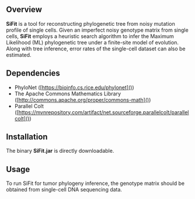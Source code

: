 ## Overview ##

**SiFit** is a tool for reconstructing phylogenetic tree from noisy mutation profile of single cells. Given an imperfect noisy genotype matrix from single cells, **SiFit** employs a heuristic search algorithm to infer the Maximum Likelihood (ML) phylogenetic tree under a finite-site model of evolution. Along with tree inference, error rates of the single-cell dataset can also be estimated.

## Dependencies ##

* PhyloNet ([https://bioinfo.cs.rice.edu/phylonet]())
* The Apache Commons Mathematics Library ([http://commons.apache.org/proper/commons-math]())
* Parallel Colt ([https://mvnrepository.com/artifact/net.sourceforge.parallelcolt/parallelcolt]())

## Installation ##

The binary **SiFit.jar** is directly downloadable.

## Usage ##

To run SiFit for tumor phylogeny inference, the genotype matrix should be obtained from single-cell DNA sequencing data. 